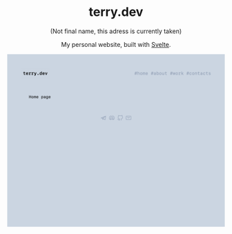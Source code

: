 <h1 align="center">terry.dev</h1>
<p align="center">(Not final name, this adress is currently taken)</p>
<p align="center">My personal website, built with <a href="https://svelte.kit/">Svelte</a>.</p>

![Website screenshot](https://raw.githubusercontent.com/T3RRY4/website/master/static/screenshot.png)

